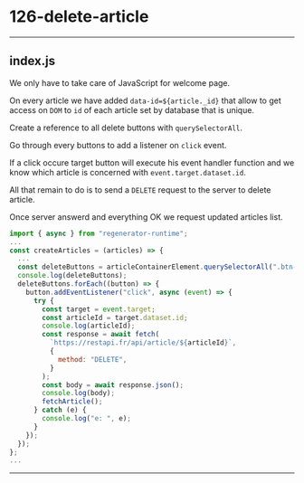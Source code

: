# 126-delete-article

---

## index.js

We only have to take care of JavaScript for welcome page.

On every article we have added `data-id=${article._id}` that allow to get access on `DOM` to `id` of each article set by database that is unique.

Create a reference to all delete buttons with `querySelectorAll`.

Go through every buttons to add a listener on `click` event.

If a click occure target button will execute his event handler function and we know which article is concerned with `event.target.dataset.id`.

All that remain to do is to send a `DELETE` request to the server to delete article.

Once server answerd and everything OK we request updated articles list.

```js
import { async } from "regenerator-runtime";
...
const createArticles = (articles) => {
  ...
  const deleteButtons = articleContainerElement.querySelectorAll(".btn-delete");
  console.log(deleteButtons);
  deleteButtons.forEach((button) => {
    button.addEventListener("click", async (event) => {
      try {
        const target = event.target;
        const articleId = target.dataset.id;
        console.log(articleId);
        const response = await fetch(
          `https://restapi.fr/api/article/${articleId}`,
          {
            method: "DELETE",
          }
        );
        const body = await response.json();
        console.log(body);
        fetchArticle();
      } catch (e) {
        console.log("e: ", e);
      }
    });
  });
};
...
```

---
